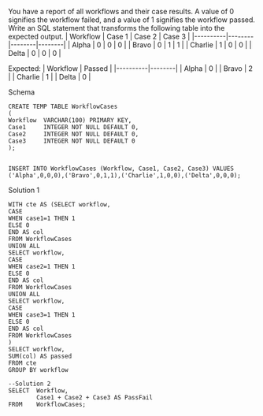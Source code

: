 You have a report of all workflows and their case results.
A value of 0 signifies the workflow failed, and a value of 1 signifies the workflow passed.
Write an SQL statement that transforms the following table into the expected output.
| Workflow | Case 1 | Case 2 | Case 3 |
|----------|--------|--------|--------|
| Alpha | 0 | 0 | 0 |
| Bravo | 0 | 1 | 1 |
| Charlie | 1 | 0 | 0 |
| Delta | 0 | 0 | 0 |

Expected:
| Workflow | Passed |
|----------|--------|
| Alpha | 0 |
| Bravo | 2 |
| Charlie | 1 |
| Delta | 0 |

Schema

```DROP TABLE IF EXISTS WorkflowCases;
CREATE TEMP TABLE WorkflowCases
(
Workflow  VARCHAR(100) PRIMARY KEY,
Case1     INTEGER NOT NULL DEFAULT 0,
Case2     INTEGER NOT NULL DEFAULT 0,
Case3     INTEGER NOT NULL DEFAULT 0
);


INSERT INTO WorkflowCases (Workflow, Case1, Case2, Case3) VALUES
('Alpha',0,0,0),('Bravo',0,1,1),('Charlie',1,0,0),('Delta',0,0,0);
```

Solution 1

```
WITH cte AS (SELECT workflow,
CASE
WHEN case1=1 THEN 1
ELSE 0
END AS col
FROM WorkflowCases
UNION ALL
SELECT workflow,
CASE
WHEN case2=1 THEN 1
ELSE 0
END AS col
FROM WorkflowCases
UNION ALL
SELECT workflow,
CASE
WHEN case3=1 THEN 1
ELSE 0
END AS col
FROM WorkflowCases
)
SELECT workflow,
SUM(col) AS passed
FROM cte
GROUP BY workflow

--Solution 2
SELECT  Workflow,
        Case1 + Case2 + Case3 AS PassFail
FROM    WorkflowCases;
```
